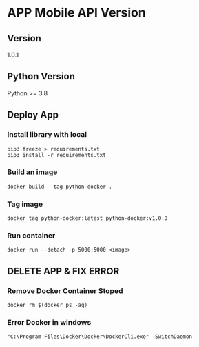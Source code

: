 # APP Mobile API Version
## Version
1.0.1
## Python Version
Python >= 3.8

## Deploy App

### Install library with local
```
pip3 freeze > requirements.txt
pip3 install -r requirements.txt
```
### Build an image
```
docker build --tag python-docker .
```
### Tag image
```
docker tag python-docker:latest python-docker:v1.0.0
```
### Run container
```
docker run --detach -p 5000:5000 <image>
```

## DELETE APP & FIX ERROR
### Remove Docker Container Stoped
```
docker rm $(docker ps -aq)
```

### Error Docker in windows
```
"C:\Program Files\Docker\Docker\DockerCli.exe" -SwitchDaemon
```
